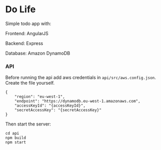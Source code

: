 # Do Life

Simple todo app with:

Frontend: AngularJS

Backend: Express

Database: Amazon DynamoDB

### API

Before running the api add aws credentials in `api/src/aws.config.json`. Create the file yourself.

```
{
    "region": "eu-west-1",
    "endpoint": "https://dynamodb.eu-west-1.amazonaws.com",
    "accessKeyId": "{accessKeyId}",
    "secretAccessKey": "{secretAccessKey}"
}
```

Then start the server:

```
cd api
npm build
npm start
```
